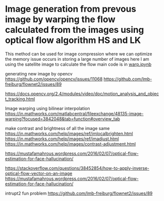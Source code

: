 # Image generation from prevous image by warping the flow calculated from the images using optical flow algorithm HS and LK
This method can be used for image compression where we can optimize the memory issue occurs in storing a large number of images
here I am using the satellite image to calculate the flow  main code is in   <a href="">warp.ipynb</a>



generating new image by opencv
https://github.com/opencv/opencv/issues/11068
https://github.com/lmb-freiburg/flownet2/issues/89

https://docs.opencv.org/2.4/modules/video/doc/motion_analysis_and_object_tracking.html

Image warping using bilinear interpolation
https://in.mathworks.com/matlabcentral/fileexchange/48135-image-warping?focused=3842048&tab=function#overview_tab


make contrast and brightness of all the image same
https://in.mathworks.com/help/images/ref/imlocalbrighten.html
https://in.mathworks.com/help/images/ref/imadjust.html
https://in.mathworks.com/help/images/contrast-adjustment.html

https://mustafamahrous.wordpress.com/2016/02/07/optical-flow-estimation-for-face-hallucination/

https://stackoverflow.com/questions/38452854/how-to-apply-inverse-optical-flow-vector-on-an-image
https://mustafamahrous.wordpress.com/2016/02/07/optical-flow-estimation-for-face-hallucination/

intrupt2 fun problem
https://github.com/lmb-freiburg/flownet2/issues/89
